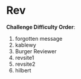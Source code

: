# Rev

**Challenge Difficulty Order**:

1. forgotten message
2. kablewy
3. Burger Reviewer
4. revsite1
5. revsite2
6. hilbert
